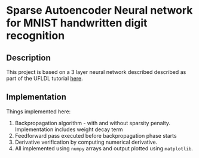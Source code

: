 # Sparse Autoencoder Neural network for MNIST handwritten digit recognition

## Description
This project is based on a 3 layer neural network described described as part of the UFLDL tutorial [here](http://ufldl.stanford.edu/wiki/index.php/UFLDL_Tutorial).

## Implementation
Things implemented here:
1. Backpropagation algorithm - with and without sparsity penalty. Implementation includes weight decay term
2. Feedforward pass executed before backpropagation phase starts
3. Derivative verification by computing numerical derivative.
4. All implemented using ``numpy`` arrays and output plotted using ``matplotlib``.
